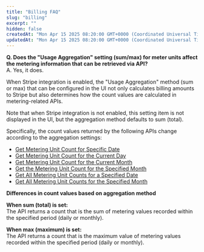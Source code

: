 ```yaml
---
title: "Billing FAQ"
slug: "billing"
excerpt: ""
hidden: false
createdAt: "Mon Apr 15 2025 08:20:00 GMT+0000 (Coordinated Universal Time)"
updatedAt: "Mon Apr 15 2025 08:20:00 GMT+0000 (Coordinated Universal Time)"
---
```


**Q. Does the "Usage Aggregation" setting (sum/max) for meter units affect the metering information that can be retrieved via API?**  
A. Yes, it does.

When Stripe integration is enabled, the "Usage Aggregation" method (sum or max) that can be configured in the UI not only calculates billing amounts to Stripe but also determines how the count values are calculated in metering-related APIs.

Note that when Stripe integration is not enabled, this setting item is not displayed in the UI, but the aggregation method defaults to sum (total).

Specifically, the count values returned by the following APIs change according to the aggregation settings:

- [Get Metering Unit Count for Specific Date](/docs/reference/pricing-api#tag/metering/operation/GetMeteringUnitDateCountByTenantIdAndUnitNameAndDate)  
- [Get Metering Unit Count for the Current Day](/docs/reference/pricing-api#tag/metering/operation/GetMeteringUnitDateCountByTenantIdAndUnitNameToday)  
- [Get Metering Unit Count for the Current Month](/docs/reference/pricing-api#tag/metering/operation/GetMeteringUnitMonthCountByTenantIdAndUnitNameThisMonth)  
- [Get the Metering Unit Count for the Specified Month](/docs/reference/pricing-api#tag/metering/operation/GetMeteringUnitMonthCountByTenantIdAndUnitNameAndMonth)  
- [Get All Metering Unit Counts for a Specified Date](/docs/reference/pricing-api#tag/metering/operation/GetMeteringUnitDateCountsByTenantIdAndDate)  
- [Get All Metering Unit Counts for the Specified Month](/docs/reference/pricing-api#tag/metering/operation/GetMeteringUnitMonthCountsByTenantIdAndMonth)  

**Differences in count values based on aggregation method**

**When sum (total) is set:**  
The API returns a count that is the sum of metering values recorded within the specified period (daily or monthly).

**When max (maximum) is set:**  
The API returns a count that is the maximum value of metering values recorded within the specified period (daily or monthly).